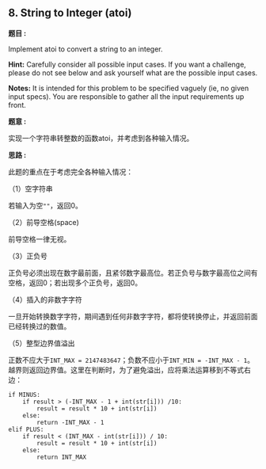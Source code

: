 ##  8. String to Integer (atoi)

**题目 :**

Implement atoi to convert a string to an integer.

**Hint:** Carefully consider all possible input cases. If you want a challenge, please do not see below and ask yourself what are the possible input cases.

**Notes:** It is intended for this problem to be specified vaguely (ie, no given input specs). You are responsible to gather all the input requirements up front.

**题意 :**

实现一个字符串转整数的函数atoi，并考虑到各种输入情况。

**思路 :**

此题的重点在于考虑完全各种输入情况：

（1）空字符串

若输入为空`""`，返回0。

（2）前导空格(space)

前导空格一律无视。

（3）正负号

正负号必须出现在数字最前面，且紧邻数字最高位。若正负号与数字最高位之间有空格，返回0；若出现多个正负号，返回0。

（4）插入的非数字字符

一旦开始转换数字字符，期间遇到任何非数字字符，都将使转换停止，并返回前面已经转换过的数值。

（5）整型边界值溢出

正数不应大于`INT_MAX = 2147483647`；负数不应小于`INT_MIN = -INT_MAX - 1`。越界则返回边界值。这里在判断时，为了避免溢出，应将乘法运算移到不等式右边：

```
if MINUS:
	if result > (-INT_MAX - 1 + int(str[i])) /10:
		result = result * 10 + int(str[i])
	else:
		return -INT_MAX - 1
elif PLUS:
	if result < (INT_MAX - int(str[i])) / 10:
		result = result * 10 + int(str[i])
	else:
		return INT_MAX
```

